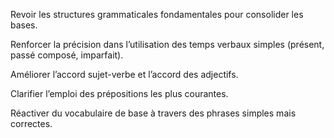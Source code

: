 Revoir les structures grammaticales fondamentales pour consolider les bases.

Renforcer la précision dans l’utilisation des temps verbaux simples (présent, passé composé, imparfait).

Améliorer l’accord sujet-verbe et l’accord des adjectifs.

Clarifier l’emploi des prépositions les plus courantes.

Réactiver du vocabulaire de base à travers des phrases simples mais correctes.